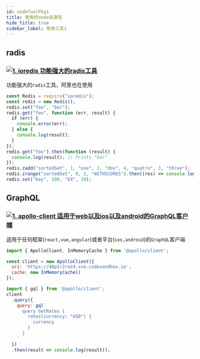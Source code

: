 ```yaml
---
id: nodeToolPkg1
title: 常用的node资源包
hide_title: true
sidebar_label: 常用工具1
---
```


## radis

### [![1. ioredis 功能强大的radis工具](https://img.shields.io/github/stars/luin/ioredis?label=ioredis&style=social)](https://github.com/luin/ioredis)

功能强大的`radis`工具，阿里也在使用

```javascript
const Redis = require("ioredis");
const redis = new Redis();
redis.set("foo", "bar");
redis.get("foo", function (err, result) {
  if (err) {
    console.error(err);
  } else {
    console.log(result);
  }
});
redis.get("foo").then(function (result) {
  console.log(result); // Prints "bar"
});
redis.zadd("sortedSet", 1, "one", 2, "dos", 4, "quatro", 3, "three");
redis.zrange("sortedSet", 0, 2, "WITHSCORES").then((res) => console.log(res));
redis.set("key", 100, "EX", 10);
```

## GraphQL

### [![1. apollo-client 适用于web以及ios以及android的GraphQL客户端](https://img.shields.io/github/stars/apollographql/apollo-client?label=apollo-client&style=social)](https://github.com/apollographql/apollo-client)

适用于任何框架(`react,vue,angular`)或者平台(`ios,android`)的`GraphQL`客户端

```javascript
import { ApolloClient, InMemoryCache } from '@apollo/client';

const client = new ApolloClient({
  uri: 'https://48p1r2roz4.sse.codesandbox.io',
  cache: new InMemoryCache()
});

import { gql } from '@apollo/client';
client
  .query({
    query: gql`
      query GetRates {
        rates(currency: "USD") {
          currency
        }
      }
    `
  })
  .then(result => console.log(result));
```
